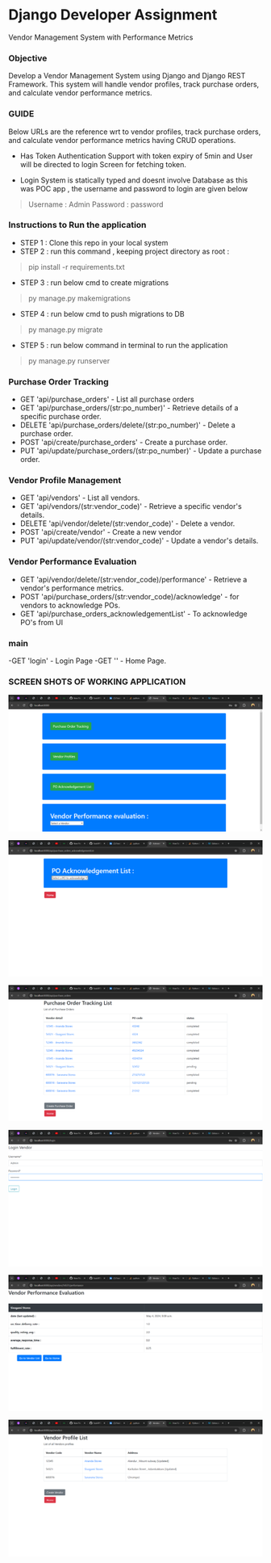 # Django Developer Assignment 
Vendor Management System with Performance Metrics 

### Objective 
Develop a Vendor Management System using Django and Django REST Framework. This system will handle vendor profiles, track purchase orders, and calculate vendor performance metrics. 

### GUIDE 
Below URLs are the reference wrt to vendor profiles, track purchase orders, and calculate vendor performance metrics having CRUD operations.

- Has Token Authentication Support with token expiry of 5min and User will be directed to login Screen for fetching token.

- Login System is statically typed and doesnt involve Database as this was POC app , the username and password to login are given below
>Username : Admin
>Password : password


### Instructions to Run the application

- STEP 1 : Clone this repo in your local system
- STEP 2 : run this command , keeping project directory as root : 
>pip install -r requirements.txt

- STEP 3 : run below cmd to create migrations
>py manage.py makemigrations

- STEP 4 : run below cmd to push migrations to DB
>py manage.py migrate

- STEP 5 : run below command in terminal  to run the application
> py manage.py runserver

### Purchase Order Tracking

- GET 'api/purchase_orders' - List all purchase orders
- GET 'api/purchase_orders/(str:po_number)' - Retrieve details of a specific purchase order. 
- DELETE 'api/purchase_orders/delete/(str:po_number)' -  Delete a purchase order. 
- POST 'api/create/purchase_orders' -  Create a purchase order. 
- PUT 'api/update/purchase_orders/(str:po_number)' -  Update a purchase order. 


### Vendor Profile Management

- GET      'api/vendors' -  List all vendors.
- GET      'api/vendors/(str:vendor_code)' - Retrieve a specific vendor's details.
- DELETE 'api/vendor/delete/(str:vendor_code)' -  Delete a vendor. 
- POST    'api/create/vendor' - Create a new vendor
- PUT      'api/update/vendor/(str:vendor_code)' - Update a vendor's details. 

### Vendor Performance Evaluation

- GET 'api/vendor/delete/(str:vendor_code)/performance' -  Retrieve a vendor's performance metrics.
- POST 'api/purchase_orders/(str:vendor_code)/acknowledge' -  for vendors to acknowledge POs. 
- GET 'api/purchase_orders_acknowledgementList' - To acknowledge PO's from UI 



### main

-GET  'login' - Login Page
-GET  '' - Home Page.

### SCREEN SHOTS OF WORKING APPLICATION

![](https://github.com/praveenRI007/VendorManagementApp/blob/master/home-page.png) 

![](https://github.com/praveenRI007/VendorManagementApp/blob/master/po-acknowledgement-list.png)

![](https://github.com/praveenRI007/VendorManagementApp/blob/master/purchase-order-tracking-list.png)

![](https://github.com/praveenRI007/VendorManagementApp/blob/master/vendor-login-page.png)

![](https://github.com/praveenRI007/VendorManagementApp/blob/master/vendor-performance-evaluation.png)

![](https://github.com/praveenRI007/VendorManagementApp/blob/master/vendor-profile-list.png)
